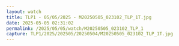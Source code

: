 ```yaml
---
layout: watch
title: TLP1 - 05/05/2025 - M20250505_023102_TLP_1T.jpg
date: 2025-05-05 02:31:02
permalink: /2025/05/05/watch/M20250505_023102_TLP_1
capture: TLP1/2025/202505/20250504/M20250505_023102_TLP_1T.jpg
---
```

